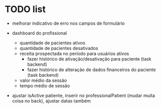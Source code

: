 # TODO list

- melhorar indicativo de erro nos campos de formulário
- dashboard do profissional
  - quantidade de pacientes ativos
  - quantidade de pacientes desativados
  - receita prospectada no período para usuários ativos
    - fazer histórico de ativação/desativação para paciente (task backend)
    - fazer histórico de alteração de dados financeiros do paciente (task backend)
  - valor médio da sessão
  - tempo médio de sessão

- ajustar isActive patiente, inserir no professionalPatient (mudar muita coisa no back), ajustar datas também
